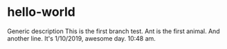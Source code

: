 # hello-world
Generic description
This is the first branch test.  Ant is the first animal.
And another line.
It's 1/10/2019, awesome day. 10:48 am.